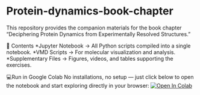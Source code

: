 # Protein-dynamics-book-chapter
This repository provides the companion materials for the book chapter “Deciphering Protein Dynamics from Experimentally Resolved Structures.”

📂 Contents
*Jupyter Notebook → All Python scripts compiled into a single notebook.
*VMD Scripts → For molecular visualization and analysis.
*Supplementary Files → Figures, videos, and tables supporting the exercises.

💻Run in Google Colab
No installations, no setup — just click below to open the notebook and start exploring directly in your browser:
[![Open In Colab](https://colab.research.google.com/assets/colab-badge.svg)]([https://colab.research.google.com/github/YOUR-USERNAME/Protein-dynamics-book-chapter/blob/main/download_data.ipynb](https://colab.research.google.com/drive/1c8-dyZ-FhvLC1TEML5B0HGlYSaJlQtyI?usp=sharing))


